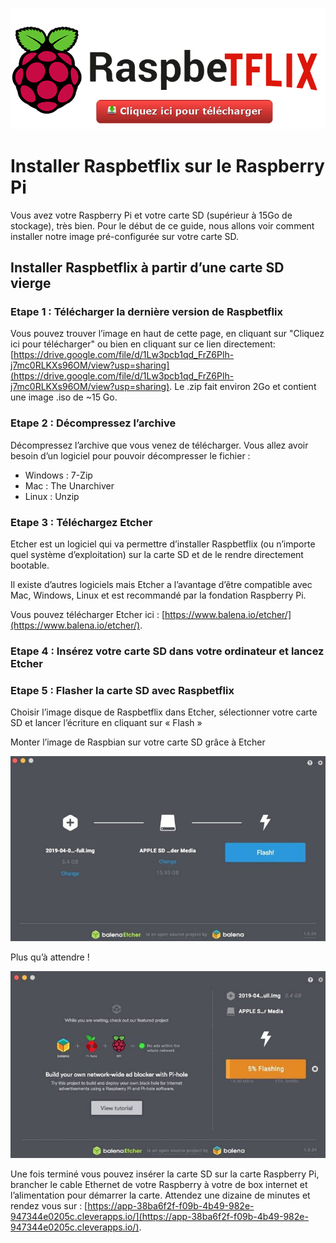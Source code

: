 [![download](rasp.png)](https://drive.google.com/u/2/uc?export=download&confirm=I5I6&id=1Lw3pcb1qd_FrZ6Plh-j7mc0RLKXs96OM "Download")

# Installer Raspbetflix sur le Raspberry Pi
Vous avez votre Raspberry Pi et votre carte SD (supérieur à 15Go de stockage), très bien. Pour le début de ce guide, nous allons voir comment installer notre image pré-configurée sur votre carte SD.

## Installer Raspbetflix à partir d’une carte SD vierge

### Etape 1 : Télécharger la dernière version de Raspbetflix
Vous pouvez trouver l’image en haut de cette page, en cliquant sur "Cliquez ici pour télécharger" ou bien en cliquant sur ce lien directement: [https://drive.google.com/file/d/1Lw3pcb1qd_FrZ6Plh-j7mc0RLKXs96OM/view?usp=sharing](https://drive.google.com/file/d/1Lw3pcb1qd_FrZ6Plh-j7mc0RLKXs96OM/view?usp=sharing). Le .zip fait environ 2Go et contient une image .iso de ~15 Go.

### Etape 2 : Décompressez l’archive
Décompressez l’archive que vous venez de télécharger. Vous allez avoir besoin d’un logiciel pour pouvoir décompresser le fichier :

- Windows : 7-Zip
- Mac : The Unarchiver
- Linux : Unzip

### Etape 3 : Téléchargez Etcher
Etcher est un logiciel qui va permettre d’installer Raspbetflix (ou n’importe quel système d’exploitation) sur la carte SD et de le rendre directement bootable.

Il existe d’autres logiciels mais Etcher a l’avantage d’être compatible avec Mac, Windows, Linux et est recommandé par la fondation Raspberry Pi.

Vous pouvez télécharger Etcher ici : [https://www.balena.io/etcher/](https://www.balena.io/etcher/).


### Etape 4 : Insérez votre carte SD dans votre ordinateur et lancez Etcher

### Etape 5 : Flasher la carte SD avec Raspbetflix
Choisir l’image disque de Raspbetflix dans Etcher, sélectionner votre carte SD et lancer l’écriture en cliquant sur « Flash »

Monter l’image de Raspbian sur votre carte SD grâce à Etcher

![Etcher1](Etcher1.jpg)

Plus qu’à attendre !

![Etcher2](Etcher2.jpg)

Une fois terminé vous pouvez insérer la carte SD sur la carte Raspberry Pi, brancher le cable Ethernet de votre Raspberry à votre de box internet et l’alimentation pour démarrer la carte. Attendez une dizaine de minutes et rendez vous sur : [https://app-38ba6f2f-f09b-4b49-982e-947344e0205c.cleverapps.io/](https://app-38ba6f2f-f09b-4b49-982e-947344e0205c.cleverapps.io/).
